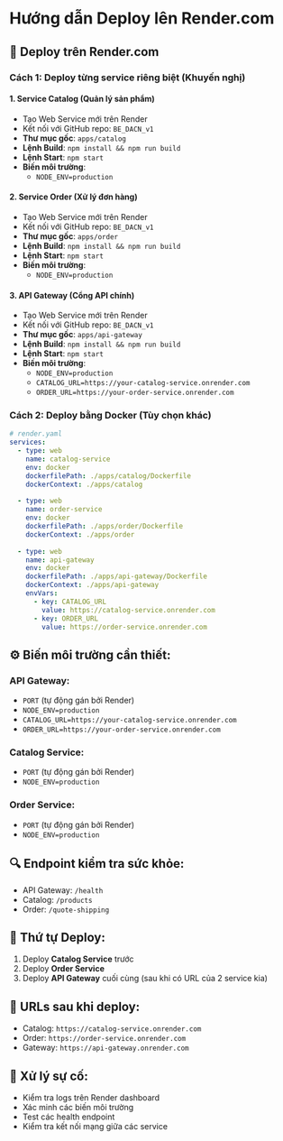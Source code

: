 # Hướng dẫn Deploy lên Render.com

## 🚀 Deploy trên Render.com

### Cách 1: Deploy từng service riêng biệt (Khuyến nghị)

#### 1. **Service Catalog (Quản lý sản phẩm)**
- Tạo Web Service mới trên Render
- Kết nối với GitHub repo: `BE_DACN_v1`
- **Thư mục gốc**: `apps/catalog`
- **Lệnh Build**: `npm install && npm run build`
- **Lệnh Start**: `npm start`
- **Biến môi trường**: 
  - `NODE_ENV=production`

#### 2. **Service Order (Xử lý đơn hàng)**  
- Tạo Web Service mới trên Render
- Kết nối với GitHub repo: `BE_DACN_v1`
- **Thư mục gốc**: `apps/order`
- **Lệnh Build**: `npm install && npm run build`
- **Lệnh Start**: `npm start`
- **Biến môi trường**:
  - `NODE_ENV=production`

#### 3. **API Gateway (Cổng API chính)**
- Tạo Web Service mới trên Render
- Kết nối với GitHub repo: `BE_DACN_v1`
- **Thư mục gốc**: `apps/api-gateway`
- **Lệnh Build**: `npm install && npm run build`
- **Lệnh Start**: `npm start`
- **Biến môi trường**:
  - `NODE_ENV=production`
  - `CATALOG_URL=https://your-catalog-service.onrender.com`
  - `ORDER_URL=https://your-order-service.onrender.com`

### Cách 2: Deploy bằng Docker (Tùy chọn khác)

```yaml
# render.yaml
services:
  - type: web
    name: catalog-service
    env: docker
    dockerfilePath: ./apps/catalog/Dockerfile
    dockerContext: ./apps/catalog
    
  - type: web
    name: order-service  
    env: docker
    dockerfilePath: ./apps/order/Dockerfile
    dockerContext: ./apps/order
    
  - type: web
    name: api-gateway
    env: docker
    dockerfilePath: ./apps/api-gateway/Dockerfile
    dockerContext: ./apps/api-gateway
    envVars:
      - key: CATALOG_URL
        value: https://catalog-service.onrender.com
      - key: ORDER_URL
        value: https://order-service.onrender.com
```

## ⚙️ Biến môi trường cần thiết:

### API Gateway:
- `PORT` (tự động gán bởi Render)
- `NODE_ENV=production`
- `CATALOG_URL=https://your-catalog-service.onrender.com`
- `ORDER_URL=https://your-order-service.onrender.com`

### Catalog Service:
- `PORT` (tự động gán bởi Render)
- `NODE_ENV=production`

### Order Service:
- `PORT` (tự động gán bởi Render) 
- `NODE_ENV=production`

## 🔍 Endpoint kiểm tra sức khỏe:
- API Gateway: `/health`
- Catalog: `/products`
- Order: `/quote-shipping`

## 📝 Thứ tự Deploy:
1. Deploy **Catalog Service** trước
2. Deploy **Order Service**
3. Deploy **API Gateway** cuối cùng (sau khi có URL của 2 service kia)

## 🎯 URLs sau khi deploy:
- Catalog: `https://catalog-service.onrender.com`
- Order: `https://order-service.onrender.com`  
- Gateway: `https://api-gateway.onrender.com`

## 🔧 Xử lý sự cố:
- Kiểm tra logs trên Render dashboard
- Xác minh các biến môi trường
- Test các health endpoint
- Kiểm tra kết nối mạng giữa các service